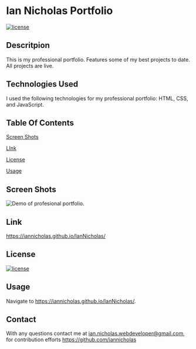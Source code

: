   # Ian Nicholas Portfolio

  [![license](https://img.shields.io/badge/License-MIT-yellow.svg)](https://opensource.org/licenses/MIT)
  
  ## Descritpion
  This is my professional portfolio. Features some of my best projects to date. All projects are live.

  ## Technologies Used
  I used the following technologies for my professional portfolio: HTML, CSS, and JavaScript.

  ## Table Of Contents
  [Screen Shots](#screenshots)

  [LInk](#Link)

  [License](#license)

  [Usage](#usage)

  ## Screen Shots
   ![Demo of profesional portfolio.](./images/portfolio.gif)

  ## Link 
  https://iannicholas.github.io/IanNicholas/
  ## License
  [![license](https://img.shields.io/badge/License-MIT-yellow.svg)](https://opensource.org/licenses/MIT)

  ## Usage
  Navigate to https://iannicholas.github.io/IanNicholas/.

  ## Contact
  With any questions contact me at <ian.nicholas.webdeveloper@gmail.com>, for contribution efforts <https://github.com/iannicholas>